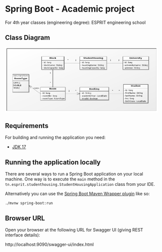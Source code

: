 # Spring Boot - Academic project  
For 4th year classes (engineering degree): ESPRIT engineering school

## Class Diagram

![img.png](img.png)

## Requirements

For building and running the application you need:

- [JDK 17](https://download.oracle.com/java/17/latest/jdk-17_windows-x64_bin.exe)

## Running the application locally

There are several ways to run a Spring Boot application on your local machine.
One way is to execute the `main` method in the `tn.esprit.studenthousing.StudentHousingApplication` class from your IDE.

Alternatively you can use the [Spring Boot Maven Wrapper plugin](https://maven.apache.org/wrapper/) like so:

```shell
./mvnw spring-boot:run
```
## Browser URL
Open your browser at the following URL for Swagger UI (giving REST interface details):

http://localhost:9090/swagger-ui/index.html 

